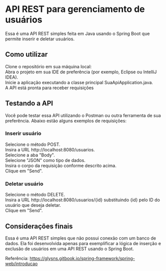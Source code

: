 # API REST para gerenciamento de usuários

Essa é uma API REST simples feita em Java usando o Spring Boot que permite inserir e deletar usuários.

## Como utilizar

Clone o repositório em sua máquina local:<br>
Abra o projeto em sua IDE de preferência (por exemplo, Eclipse ou IntelliJ IDEA).<br>
Inicie a aplicação executando a classe principal SuaApiApplication.java.<br>
A API está pronta para receber requisições<br>

## Testando a API

Você pode testar essa API utilizando o Postman ou outra ferramenta de sua preferência. Abaixo estão alguns exemplos de requisições:

### Inserir usuário

Selecione o método POST.<br>
Insira a URL http://localhost:8080/usuarios.<br>
Selecione a aba "Body".<br>
Selecione "JSON" como tipo de dados.<br>
Insira o corpo da requisição conforme descrito acima.<br>
Clique em "Send".<br>

###  Deletar usuário
Selecione o método DELETE.<br>
Insira a URL http://localhost:8080/usuarios/{id} substituindo {id} pelo ID do usuário que deseja deletar.<br>
Clique em "Send".<br>

## Considerações finais

Essa é uma API REST simples que não possui conexão com um banco de dados. Ela foi desenvolvida apenas para exemplificar a lógica de inserção
e exclusão de usuários em uma API REST usando o Spring Boot.
<br>

Referência: 
https://glysns.gitbook.io/spring-framework/spring-web/introducao

